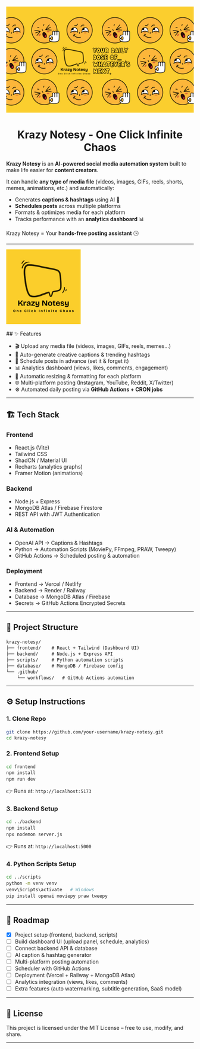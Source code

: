 <p align="center">
  <img src="https://github.com/iAdityaSharma2912/krazy-notesy/blob/main/Media/Krazy%20Notesy%20Banner.png"/>
  
</p>

<h1 align="center">Krazy Notesy - One Click Infinite Chaos </h1>

**Krazy Notesy** is an **AI-powered social media automation system** built to make life easier for **content creators**.

It can handle **any type of media file** (videos, images, GIFs, reels, shorts, memes, animations, etc.) and automatically:

* Generates **captions & hashtags** using AI 🤖
* **Schedules posts** across multiple platforms
* Formats & optimizes media for each platform
* Tracks performance with an **analytics dashboard** 📊

Krazy Notesy = Your **hands-free posting assistant** 🕒

---
<p align="left">
  <img src="https://github.com/iAdityaSharma2912/krazy-notesy/blob/main/Krazy%20Notesy%20Tagline%20V2.png" alt="Krazy Notesy Logo" width="200"/>
</p>
## ✨ Features

* 🎬 Upload any media file (videos, images, GIFs, reels, memes…)
* 🤖 Auto-generate creative captions & trending hashtags
* 📅 Schedule posts in advance (set it & forget it)
* 📊 Analytics dashboard (views, likes, comments, engagement)
* 🔄 Automatic resizing & formatting for each platform
* 🌐 Multi-platform posting (Instagram, YouTube, Reddit, X/Twitter)
* ⚙️ Automated daily posting via **GitHub Actions + CRON jobs**

---

## 🏗️ Tech Stack

### **Frontend**

* React.js (Vite)
* Tailwind CSS
* ShadCN / Material UI
* Recharts (analytics graphs)
* Framer Motion (animations)

### **Backend**

* Node.js + Express
* MongoDB Atlas / Firebase Firestore
* REST API with JWT Authentication

### **AI & Automation**

* OpenAI API → Captions & Hashtags
* Python → Automation Scripts (MoviePy, FFmpeg, PRAW, Tweepy)
* GitHub Actions → Scheduled posting & automation

### **Deployment**

* Frontend → Vercel / Netlify
* Backend → Render / Railway
* Database → MongoDB Atlas / Firebase
* Secrets → GitHub Actions Encrypted Secrets

---

## 📂 Project Structure

```
krazy-notesy/
├── frontend/    # React + Tailwind (Dashboard UI)
├── backend/     # Node.js + Express API
├── scripts/     # Python automation scripts
├── database/    # MongoDB / Firebase config
└── .github/
    └── workflows/   # GitHub Actions automation
```

---

## ⚙️ Setup Instructions

### 1. Clone Repo

```bash
git clone https://github.com/your-username/krazy-notesy.git
cd krazy-notesy
```

### 2. Frontend Setup

```bash
cd frontend
npm install
npm run dev
```

👉 Runs at: `http://localhost:5173`

### 3. Backend Setup

```bash
cd ../backend
npm install
npx nodemon server.js
```

👉 Runs at: `http://localhost:5000`

### 4. Python Scripts Setup

```bash
cd ../scripts
python -m venv venv
venv\Scripts\activate   # Windows
pip install openai moviepy praw tweepy
```

---

## 🚀 Roadmap

* [x] Project setup (frontend, backend, scripts)
* [ ] Build dashboard UI (upload panel, schedule, analytics)
* [ ] Connect backend API & database
* [ ] AI caption & hashtag generator
* [ ] Multi-platform posting automation
* [ ] Scheduler with GitHub Actions
* [ ] Deployment (Vercel + Railway + MongoDB Atlas)
* [ ] Analytics integration (views, likes, comments)
* [ ] Extra features (auto watermarking, subtitle generation, SaaS model)

---

## 📜 License

This project is licensed under the MIT License – free to use, modify, and share.

---
